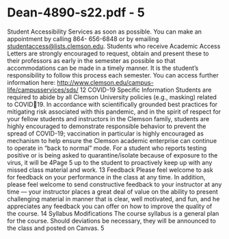 # Dean-4890-s22.pdf - 5

Student Accessibility Services as soon as possible. You can make an appointment by calling 864-
656-6848 or by emailing studentaccess@lists.clemson.edu. Students who receive Academic
Access Letters are strongly encouraged to request, obtain and present these to their professors as
early in the semester as possible so that accommodations can be made in a timely manner. It is the
student’s responsibility to follow this process each semester. You can access further information
here: http://www.clemson.edu/campus-life/campusservices/sds/
12 COVID-19 Specific Information
Students are required to abide by all Clemson University policies (e.g., masking) related to COVID19. In accordance with scientifically grounded best practices for mitigating risk associated with
this pandemic, and in the spirit of respect for your fellow students and instructors in the Clemson
family, students are highly encouraged to demonstrate responsible behavior to prevent the spread of
COVID-19; vaccination in particular is highly encouraged as mechanism to help ensure the Clemson
academic enterprise can continue to operate in “back to normal” mode. For a student who reports
testing positive or is being asked to quarantine/isolate because of exposure to the virus, it will be
4Page 5
up to the student to proactively keep up with any missed class material and work.
13 Feedback
Please feel welcome to ask for feedback on your performance in the class at any time. In addition,
please feel welcome to send constructive feedback to your instructor at any time — your instructor
places a great deal of value on the ability to present challenging material in manner that is clear,
well motivated, and fun, and he appreciates any feedback you can offer on how to improve the
quality of the course.
14 Syllabus Modifications
The course syllabus is a general plan for the course. Should deviations be necessary, they will be
announced to the class and posted on Canvas.
5